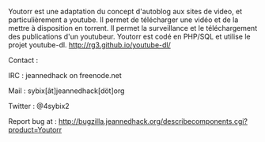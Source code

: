 Youtorr est une adaptation du concept d'autoblog aux sites de video, et particulièrement a youtube.
Il permet de télécharger une vidéo et de la mettre à disposition en torrent.
Il permet la surveillance et le téléchargement des publications d'un youtubeur.
Youtorr est codé en PHP/SQL et utilise le projet youtube-dl. http://rg3.github.io/youtube-dl/

Contact :

IRC : jeannedhack on freenode.net

Mail : sybix[ât]jeannedhack[döt]org

Twitter : @4sybix2

Report bug at : http://bugzilla.jeannedhack.org/describecomponents.cgi?product=Youtorr

